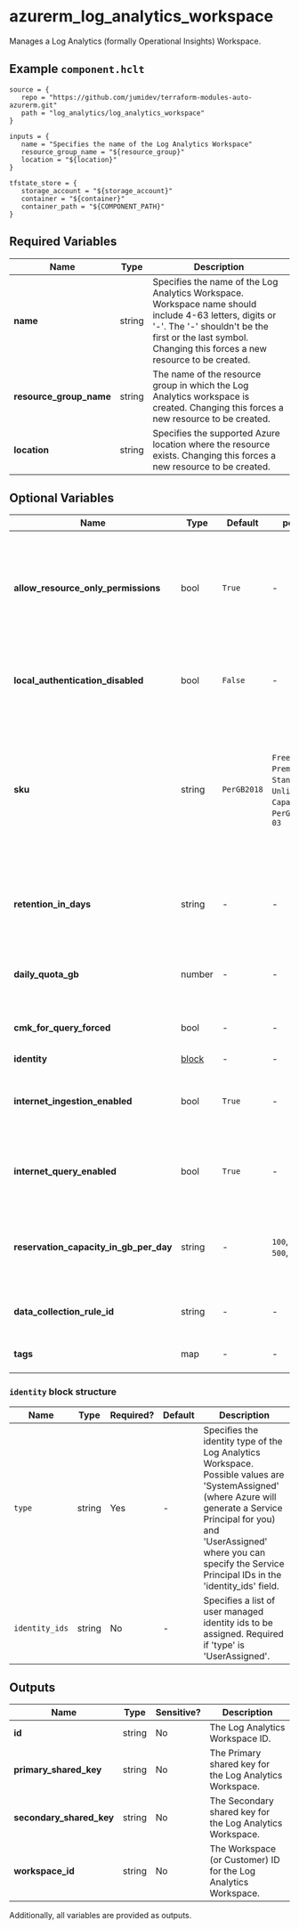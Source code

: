 # azurerm_log_analytics_workspace

Manages a Log Analytics (formally Operational Insights) Workspace.

## Example `component.hclt`

```hcl
source = {
   repo = "https://github.com/jumidev/terraform-modules-auto-azurerm.git"   
   path = "log_analytics/log_analytics_workspace"   
}

inputs = {
   name = "Specifies the name of the Log Analytics Workspace"   
   resource_group_name = "${resource_group}"   
   location = "${location}"   
}

tfstate_store = {
   storage_account = "${storage_account}"   
   container = "${container}"   
   container_path = "${COMPONENT_PATH}"   
}

```

## Required Variables

| Name | Type |  Description |
| ---- | --------- |  ----------- |
| **name** | string |  Specifies the name of the Log Analytics Workspace. Workspace name should include 4-63 letters, digits or '-'. The '-' shouldn't be the first or the last symbol. Changing this forces a new resource to be created. | 
| **resource_group_name** | string |  The name of the resource group in which the Log Analytics workspace is created. Changing this forces a new resource to be created. | 
| **location** | string |  Specifies the supported Azure location where the resource exists. Changing this forces a new resource to be created. | 

## Optional Variables

| Name | Type |  Default  |  possible values |  Description |
| ---- | --------- |  ----------- | ----------- | ----------- |
| **allow_resource_only_permissions** | bool |  `True`  |  -  |  Specifies if the log Analytics Workspace allow users accessing to data associated with resources they have permission to view, without permission to workspace. Defaults to `true`. | 
| **local_authentication_disabled** | bool |  `False`  |  -  |  Specifies if the log Analytics workspace should enforce authentication using Azure AD. Defaults to `false`. | 
| **sku** | string |  `PerGB2018`  |  `Free`, `PerNode`, `Premium`, `Standard`, `Standalone`, `Unlimited`, `CapacityReservation`, `PerGB2018`, `2018-04-03`  |  Specifies the SKU of the Log Analytics Workspace. Possible values are `Free`, `PerNode`, `Premium`, `Standard`, `Standalone`, `Unlimited`, `CapacityReservation`, and `PerGB2018` (new SKU as of `2018-04-03`). Defaults to `PerGB2018`. | 
| **retention_in_days** | string |  -  |  -  |  The workspace data retention in days. Possible values are either 7 (Free Tier only) or range between 30 and 730. | 
| **daily_quota_gb** | number |  -  |  -  |  The workspace daily quota for ingestion in GB. Defaults to -1 (unlimited) if omitted. | 
| **cmk_for_query_forced** | bool |  -  |  -  |  Is Customer Managed Storage mandatory for query management? | 
| **identity** | [block](#identity-block-structure) |  -  |  -  |  An `identity` block. | 
| **internet_ingestion_enabled** | bool |  `True`  |  -  |  Should the Log Analytics Workspace support ingestion over the Public Internet? Defaults to `true`. | 
| **internet_query_enabled** | bool |  `True`  |  -  |  Should the Log Analytics Workspace support querying over the Public Internet? Defaults to `true`. | 
| **reservation_capacity_in_gb_per_day** | string |  -  |  `100`, `200`, `300`, `400`, `500`, `1000`, `2000`, `5000`  |  The capacity reservation level in GB for this workspace. Possible values are `100`, `200`, `300`, `400`, `500`, `1000`, `2000` and `5000`. | 
| **data_collection_rule_id** | string |  -  |  -  |  The ID of the Data Collection Rule to use for this workspace. | 
| **tags** | map |  -  |  -  |  A mapping of tags to assign to the resource. | 

### `identity` block structure

| Name | Type | Required? | Default | Description |
| ---- | ---- | --------- | ------- | ----------- |
| `type` | string | Yes | - | Specifies the identity type of the Log Analytics Workspace. Possible values are 'SystemAssigned' (where Azure will generate a Service Principal for you) and 'UserAssigned' where you can specify the Service Principal IDs in the 'identity_ids' field. |
| `identity_ids` | string | No | - | Specifies a list of user managed identity ids to be assigned. Required if 'type' is 'UserAssigned'. |



## Outputs

| Name | Type | Sensitive? | Description |
| ---- | ---- | --------- | --------- |
| **id** | string | No  | The Log Analytics Workspace ID. | 
| **primary_shared_key** | string | No  | The Primary shared key for the Log Analytics Workspace. | 
| **secondary_shared_key** | string | No  | The Secondary shared key for the Log Analytics Workspace. | 
| **workspace_id** | string | No  | The Workspace (or Customer) ID for the Log Analytics Workspace. | 

Additionally, all variables are provided as outputs.

